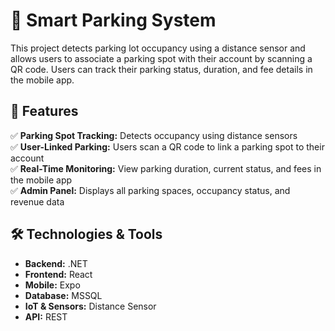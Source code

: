 # 🚗 Smart Parking System  

This project detects parking lot occupancy using a distance sensor and allows users to associate a parking spot with their account by scanning a QR code. Users can track their parking status, duration, and fee details in the mobile app.  

## 📌 Features  
✅ **Parking Spot Tracking:** Detects occupancy using distance sensors  
✅ **User-Linked Parking:** Users scan a QR code to link a parking spot to their account  
✅ **Real-Time Monitoring:** View parking duration, current status, and fees in the mobile app  
✅ **Admin Panel:** Displays all parking spaces, occupancy status, and revenue data  

## 🛠 Technologies & Tools  
- **Backend:** .NET  
- **Frontend:** React  
- **Mobile:** Expo  
- **Database:** MSSQL  
- **IoT & Sensors:** Distance Sensor  
- **API:** REST  
